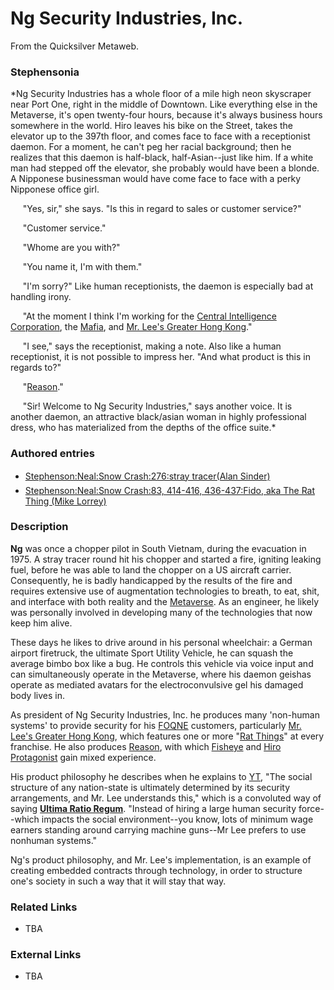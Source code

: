 
# Ng Security Industries, Inc.

From the Quicksilver Metaweb.

### Stephensonia


*Ng Security Industries has a whole floor of a mile high neon skyscraper near Port One, right in the middle of Downtown. Like everything else in the Metaverse, it's open twenty-four hours, because it's always business hours somewhere in the world. Hiro leaves his bike on the Street, takes the elevator up to the 397th floor, and comes face to face with a receptionist daemon. For a moment, he can't peg her racial background; then he realizes that this daemon is half-black, half-Asian--just like him. If a white man had stepped off the elevator, she probably would have been a blonde. A Nipponese businessman would have come face to face with a perky Nipponese office girl.

     "Yes, sir," she says. "Is this in regard to sales or customer service?"

     "Customer service."

     "Whome are you with?"

     "You name it, I'm with them."

     "I'm sorry?" Like human receptionists, the daemon is especially bad at handling irony.

     "At the moment I think I'm working for the [Central Intelligence Corporation](/central-intelligence-corporation), the [Mafia](/novo-sicilia), and [Mr. Lee's Greater Hong Kong](/mr-lee-s-greater-hong-kong)."

     "I see," says the receptionist, making a note. Also like a human receptionist, it is not possible to impress her. "And what product is this in regards to?"

     "[Reason](/reason)."

     "Sir! Welcome to Ng Security Industries," says another voice. It is another daemon, an attractive black/asian woman in highly professional dress, who has materialized from the depths of the office suite.*

### Authored entries


* [Stephenson:Neal:Snow Crash:276:stray tracer(Alan Sinder)](/stephenson-neal-snow-crash-276-stray-tracer-alan-sinder)
* [Stephenson:Neal:Snow Crash:83, 414-416, 436-437:Fido, aka The Rat Thing (Mike Lorrey)](/stephenson-neal-snow-crash-83-414-416-436-437-fido-aka-the-rat-thing-mike-lorrey)


### Description


**Ng** was once a chopper pilot in South Vietnam, during the evacuation in 1975. A stray tracer round hit his chopper and started a fire, igniting leaking fuel, before he was able to land the chopper on a US aircraft carrier. Consequently, he is badly handicapped by the results of the fire and requires extensive use of augmentation technologies to breath, to eat, shit, and interface with both reality and the [Metaverse](/metaverse). As an engineer, he likely was personally involved in developing many of the technologies that now keep him alive.

These days he likes to drive around in his personal wheelchair: a German airport firetruck, the ultimate Sport Utility Vehicle, he can squash the average bimbo box like a bug. He controls this vehicle via voice input and can simultaneously operate in the Metaverse, where his daemon geishas operate as mediated avatars for the electroconvulsive gel his damaged body lives in.

As president of Ng Security Industries, Inc. he produces many 'non-human systems' to provide security for his [FOQNE](/foqne) customers, particularly [Mr. Lee's Greater Hong Kong](/mr-lee-s-greater-hong-kong), which features one or more "[Rat Things](/stephenson-neal-snow-crash-83-414-416-436-437-fido-aka-the-rat-thing-mike-lorrey)" at every franchise. He also produces [Reason](/reason), with which [Fisheye](/fisheye) and [Hiro Protagonist](/hiro-protagonist) gain mixed experience.

His product philosophy he describes when he explains to [YT](/yt), "The social structure of any nation-state is ultimately determined by its security arrangements, and Mr. Lee understands this," which is a convoluted way of saying **[Ultima Ratio Regum](/ultima-ratio-regum)**. "Instead of hiring a large human security force--which impacts the social environment--you know, lots of minimum wage earners standing around carrying machine guns--Mr Lee prefers to use nonhuman systems." 

Ng's product philosophy, and Mr. Lee's implementation, is an example of creating embedded contracts through technology, in order to structure one's society in such a way that it will stay that way.

### Related Links


* TBA


### External Links


* TBA
